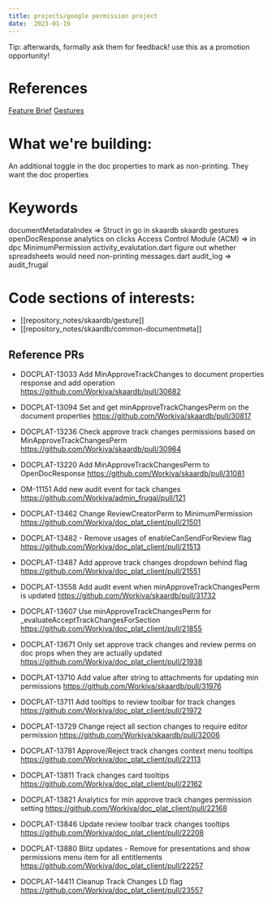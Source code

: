 ```yaml
---
title: projects/google permission project
date:  2023-01-19
---
```


Tip: afterwards, formally ask them for feedback!
use this as a promotion opportunity!

# References 
[Feature Brief](https://sandbox.wdesk.com/a/QWNjb3VudB8yMDAx/doc/03d35051fa67469ebe92a143686b093b/r/-1/v/1/sec/03d35051fa67469ebe92a143686b093b_16)
[Gestures](https://github.com/Workiva/skaardb/blob/master/cerberus/internal/backend/gesture/README.md)

# What we're building:
An additional toggle in the doc properties to mark as non-printing. 
They want the doc properties 


# Keywords
documentMetadataIndex => Struct in go in skaardb
skaardb gestures
openDocResponse
analytics on clicks
Access Control Module (ACM) => in dpc
MinimumPermission
activity_evalutation.dart
figure out whether spreadsheets would need non-printing
messages.dart
audit_log => audit_frugal

# Code sections of interests:
- [[repository_notes/skaardb/gesture]]
- [[repository_notes/skaardb/common-documentmeta]]

## Reference PRs
- DOCPLAT-13033 Add MinApproveTrackChanges to document properties response and add operation 
    https://github.com/Workiva/skaardb/pull/30682

- DOCPLAT-13094 Set and get minApproveTrackChangesPerm on the document properties
https://github.com/Workiva/skaardb/pull/30817

- DOCPLAT-13236 Check approve track changes permissions based on MinApproveTrackChangesPerm
https://github.com/Workiva/skaardb/pull/30964

- DOCPLAT-13220 Add MinApproveTrackChangesPerm to OpenDocResponse
https://github.com/Workiva/skaardb/pull/31081

- OM-11151 Add new audit event for tack changes
https://github.com/Workiva/admin_frugal/pull/121

- DOCPLAT-13462 Change ReviewCreatorPerm to MinimumPermission
https://github.com/Workiva/doc_plat_client/pull/21501

- DOCPLAT-13482 - Remove usages of enableCanSendForReview flag
https://github.com/Workiva/doc_plat_client/pull/21513

- DOCPLAT-13487 Add approve track changes dropdown behind flag
https://github.com/Workiva/doc_plat_client/pull/21551

- DOCPLAT-13558 Add audit event when minApproveTrackChangesPerm is updated
https://github.com/Workiva/skaardb/pull/31732

- DOCPLAT-13607 Use minApproveTrackChangesPerm for _evaluateAcceptTrackChangesForSection
https://github.com/Workiva/doc_plat_client/pull/21855

- DOCPLAT-13671 Only set approve track changes and review perms on doc props when they are actually updated
https://github.com/Workiva/doc_plat_client/pull/21938

- DOCPLAT-13710 Add value after string to attachments for updating min permissions
https://github.com/Workiva/skaardb/pull/31976

- DOCPLAT-13711 Add tooltips to review toolbar for track changes
https://github.com/Workiva/doc_plat_client/pull/21972

- DOCPLAT-13729 Change reject all section changes to require editor permission
https://github.com/Workiva/skaardb/pull/32006

- DOCPLAT-13781 Approve/Reject track changes context menu tooltips
https://github.com/Workiva/doc_plat_client/pull/22113

- DOCPLAT-13811 Track changes card tooltips
https://github.com/Workiva/doc_plat_client/pull/22162

- DOCPLAT-13821 Analytics for min approve track changes permission setting
https://github.com/Workiva/doc_plat_client/pull/22168

- DOCPLAT-13846 Update review toolbar track changes tooltips
https://github.com/Workiva/doc_plat_client/pull/22208

- DOCPLAT-13880 Blitz updates - Remove for presentations and show permissions menu item for all entitlements
https://github.com/Workiva/doc_plat_client/pull/22257

- DOCPLAT-14411 Cleanup Track Changes LD flag
https://github.com/Workiva/doc_plat_client/pull/23557


